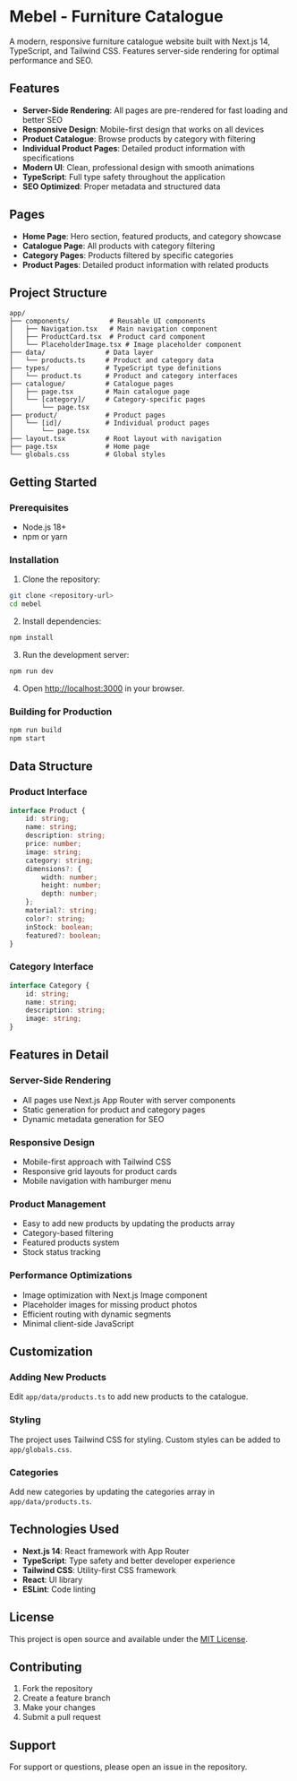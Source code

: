 # Mebel - Furniture Catalogue

A modern, responsive furniture catalogue website built with Next.js 14, TypeScript, and Tailwind CSS. Features server-side rendering for optimal performance and SEO.

## Features

-   **Server-Side Rendering**: All pages are pre-rendered for fast loading and better SEO
-   **Responsive Design**: Mobile-first design that works on all devices
-   **Product Catalogue**: Browse products by category with filtering
-   **Individual Product Pages**: Detailed product information with specifications
-   **Modern UI**: Clean, professional design with smooth animations
-   **TypeScript**: Full type safety throughout the application
-   **SEO Optimized**: Proper metadata and structured data

## Pages

-   **Home Page**: Hero section, featured products, and category showcase
-   **Catalogue Page**: All products with category filtering
-   **Category Pages**: Products filtered by specific categories
-   **Product Pages**: Detailed product information with related products

## Project Structure

```
app/
├── components/          # Reusable UI components
│   ├── Navigation.tsx   # Main navigation component
│   ├── ProductCard.tsx  # Product card component
│   └── PlaceholderImage.tsx # Image placeholder component
├── data/               # Data layer
│   └── products.ts     # Product and category data
├── types/              # TypeScript type definitions
│   └── product.ts      # Product and category interfaces
├── catalogue/          # Catalogue pages
│   ├── page.tsx        # Main catalogue page
│   └── [category]/     # Category-specific pages
│       └── page.tsx
├── product/            # Product pages
│   └── [id]/           # Individual product pages
│       └── page.tsx
├── layout.tsx          # Root layout with navigation
├── page.tsx            # Home page
└── globals.css         # Global styles
```

## Getting Started

### Prerequisites

-   Node.js 18+
-   npm or yarn

### Installation

1. Clone the repository:

```bash
git clone <repository-url>
cd mebel
```

2. Install dependencies:

```bash
npm install
```

3. Run the development server:

```bash
npm run dev
```

4. Open [http://localhost:3000](http://localhost:3000) in your browser.

### Building for Production

```bash
npm run build
npm start
```

## Data Structure

### Product Interface

```typescript
interface Product {
    id: string;
    name: string;
    description: string;
    price: number;
    image: string;
    category: string;
    dimensions?: {
        width: number;
        height: number;
        depth: number;
    };
    material?: string;
    color?: string;
    inStock: boolean;
    featured?: boolean;
}
```

### Category Interface

```typescript
interface Category {
    id: string;
    name: string;
    description: string;
    image: string;
}
```

## Features in Detail

### Server-Side Rendering

-   All pages use Next.js App Router with server components
-   Static generation for product and category pages
-   Dynamic metadata generation for SEO

### Responsive Design

-   Mobile-first approach with Tailwind CSS
-   Responsive grid layouts for product cards
-   Mobile navigation with hamburger menu

### Product Management

-   Easy to add new products by updating the products array
-   Category-based filtering
-   Featured products system
-   Stock status tracking

### Performance Optimizations

-   Image optimization with Next.js Image component
-   Placeholder images for missing product photos
-   Efficient routing with dynamic segments
-   Minimal client-side JavaScript

## Customization

### Adding New Products

Edit `app/data/products.ts` to add new products to the catalogue.

### Styling

The project uses Tailwind CSS for styling. Custom styles can be added to `app/globals.css`.

### Categories

Add new categories by updating the categories array in `app/data/products.ts`.

## Technologies Used

-   **Next.js 14**: React framework with App Router
-   **TypeScript**: Type safety and better developer experience
-   **Tailwind CSS**: Utility-first CSS framework
-   **React**: UI library
-   **ESLint**: Code linting

## License

This project is open source and available under the [MIT License](LICENSE).

## Contributing

1. Fork the repository
2. Create a feature branch
3. Make your changes
4. Submit a pull request

## Support

For support or questions, please open an issue in the repository.
